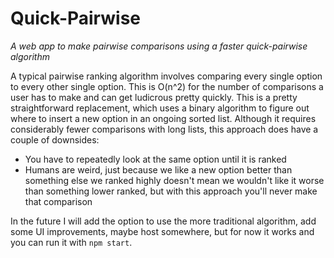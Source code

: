 # Quick-Pairwise

_A web app to make pairwise comparisons using a faster quick-pairwise algorithm_

A typical pairwise ranking algorithm involves comparing every single
option to every other single option. This is O(n^2) for the number of
comparisons a user has to make and can get ludicrous pretty quickly.
This is a pretty straightforward replacement, which uses a binary
algorithm to figure out where to insert a new option in an ongoing
sorted list. Although it requires considerably fewer comparisons with
long lists, this approach does have a couple of downsides:

- You have to repeatedly look at the same option until it is ranked
- Humans are weird, just because we like a new option better than
  something else we ranked highly doesn't mean we wouldn't like it worse
  than something lower ranked, but with this approach you'll never make
  that comparison

In the future I will add the option to use the more traditional
algorithm, add some UI improvements, maybe host somewhere, but for now
it works and you can run it with `npm start`.